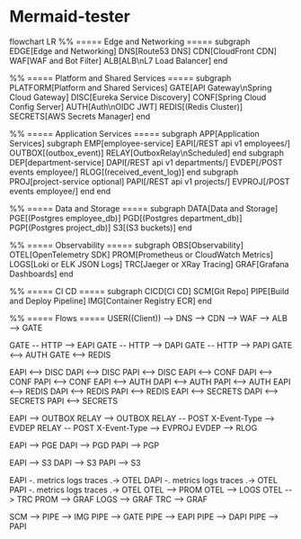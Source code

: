 # Mermaid-tester

flowchart LR
  %% ===== Edge and Networking =====
  subgraph EDGE[Edge and Networking]
    DNS[Route53 DNS]
    CDN[CloudFront CDN]
    WAF[WAF and Bot Filter]
    ALB[ALB\nL7 Load Balancer]
  end

  %% ===== Platform and Shared Services =====
  subgraph PLATFORM[Platform and Shared Services]
    GATE[API Gateway\nSpring Cloud Gateway]
    DISC[Eureka Service Discovery]
    CONF[Spring Cloud Config Server]
    AUTH[Auth\nOIDC JWT]
    REDIS[(Redis Cluster)]
    SECRETS[AWS Secrets Manager]
  end

  %% ===== Application Services =====
  subgraph APP[Application Services]
    subgraph EMP[employee-service]
      EAPI[/REST api v1 employees/]
      OUTBOX[(outbox_event)]
      RELAY[OutboxRelay\nScheduled]
    end
    subgraph DEP[department-service]
      DAPI[/REST api v1 departments/]
      EVDEP[/POST events employee/]
      RLOG[(received_event_log)]
    end
    subgraph PROJ[project-service optional]
      PAPI[/REST api v1 projects/]
      EVPROJ[/POST events employee/]
    end
  end

  %% ===== Data and Storage =====
  subgraph DATA[Data and Storage]
    PGE[(Postgres employee_db)]
    PGD[(Postgres department_db)]
    PGP[(Postgres project_db)]
    S3[(S3 buckets)]
  end

  %% ===== Observability =====
  subgraph OBS[Observability]
    OTEL[OpenTelemetry SDK]
    PROM[Prometheus or CloudWatch Metrics]
    LOGS[Loki or ELK JSON Logs]
    TRC[Jaeger or XRay Tracing]
    GRAF[Grafana Dashboards]
  end

  %% ===== CI CD =====
  subgraph CICD[CI CD]
    SCM[Git Repo]
    PIPE[Build and Deploy Pipeline]
    IMG[Container Registry ECR]
  end

  %% ===== Flows =====
  USER((Client)) --> DNS --> CDN --> WAF --> ALB --> GATE

  GATE -- HTTP --> EAPI
  GATE -- HTTP --> DAPI
  GATE -- HTTP --> PAPI
  GATE <--> AUTH
  GATE <--> REDIS

  EAPI <--> DISC
  DAPI <--> DISC
  PAPI <--> DISC
  EAPI <--> CONF
  DAPI <--> CONF
  PAPI <--> CONF
  EAPI <--> AUTH
  DAPI <--> AUTH
  PAPI <--> AUTH
  EAPI <--> REDIS
  DAPI <--> REDIS
  PAPI <--> REDIS
  EAPI <--> SECRETS
  DAPI <--> SECRETS
  PAPI <--> SECRETS

  EAPI --> OUTBOX
  RELAY --> OUTBOX
  RELAY -- POST X-Event-Type --> EVDEP
  RELAY -- POST X-Event-Type --> EVPROJ
  EVDEP --> RLOG

  EAPI --> PGE
  DAPI --> PGD
  PAPI --> PGP

  EAPI --> S3
  DAPI --> S3
  PAPI --> S3

  EAPI -. metrics logs traces .-> OTEL
  DAPI -. metrics logs traces .-> OTEL
  PAPI -. metrics logs traces .-> OTEL
  OTEL --> PROM
  OTEL --> LOGS
  OTEL --> TRC
  PROM --> GRAF
  LOGS --> GRAF
  TRC --> GRAF

  SCM --> PIPE --> IMG
  PIPE --> GATE
  PIPE --> EAPI
  PIPE --> DAPI
  PIPE --> PAPI
